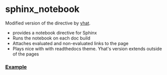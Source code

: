 # sphinx_notebook

Modified version of the directive by [yhat](https://bitbucket.org/ngoldbaum/yt-mattfork/src/1923fae835fe1d1bf8145c46b6062ca9e9523f44/doc/extensions/notebook_sphinxext.py?at=yt-3.0).

* provides a notebook directive for Sphinx
* Runs the notebook on each doc build
* Attaches evaluated and non-evaluated links to the page
* Plays nice with with readthedocs theme. Yhat's version extends outside of the pages

### [Example](http://rothnic.github.io/formulapy/notebooks/Parsing_FIA_PDF.html)
